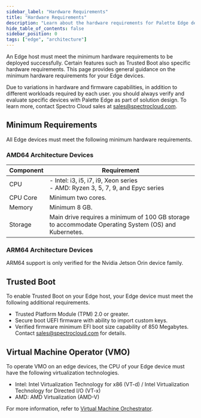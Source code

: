 ```yaml
---
sidebar_label: "Hardware Requirements"
title: "Hardware Requirements"
description: "Learn about the hardware requirements for Palette Edge devices."
hide_table_of_contents: false
sidebar_position: 0
tags: ["edge", "architecture"]
---
```


An Edge host must meet the minimum hardware requirements to be deployed successfully. Certain features such as Trusted
Boot also specific hardware requirements. This page provides general guidance on the minimum hardware requirements for
your Edge devices.

Due to variations in hardware and firmware capabilities, in addition to different workloads required by each user. you
should always verify and evaluate specific devices with Palette Edge as part of solution design. To learn more, contact
Spectro Cloud sales at sales@spectrocloud.com.

## Minimum Requirements

All Edge devices must meet the following minimum hardware requirements.

### AMD64 Architecture Devices

| Component | Requirement                                                                                          |
| --------- | ---------------------------------------------------------------------------------------------------- |
| CPU       | - Intel: i3, i5, i7, i9, Xeon series <br> - AMD: Ryzen 3, 5, 7, 9, and Epyc series                   |
| CPU Core  | Minimum two cores.                                                                                   |
| Memory    | Minimum 8 GB.                                                                                        |
| Storage   | Main drive requires a minimum of 100 GB storage to accommodate Operating System (OS) and Kubernetes. |

### ARM64 Architecture Devices

ARM64 support is only verified for the Nvidia Jetson Orin device family.

## Trusted Boot

To enable Trusted Boot on your Edge host, your Edge device must meet the following additional requirements.

- Trusted Platform Module (TPM) 2.0 or greater.
- Secure boot UEFI firmware with ability to import custom keys.
- Verified firmware minimum EFI boot size capability of 850 Megabytes. Contact sales@spectrocloud.com for details.

## Virtual Machine Operator (VMO)

To operate VMO on an edge devices, the CPU of your Edge device must have the following virtualization technologies.

- Intel: Intel Virtualization Technology for x86 (VT-d) / Intel Virtualization Technology for Directed I/O (VT-x)
- AMD: AMD Virtualization (AMD-V)

For more information, refer to [Virtual Machine Orchestrator](../../vm-management/vm-management.md).
